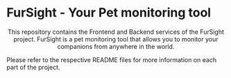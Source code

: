 # FurSight - Your Pet monitoring tool

<p align="center"> This repository contains the Frontend and Backend services of the FurSight project. FurSight is a pet monitoring tool that allows you to monitor your companions from anywhere in the world. </p>

Please refer to the respective README files for more information on each part of the project.